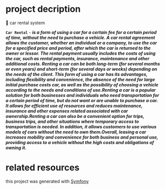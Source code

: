 # project decription

:car: car rental system

**`Car Rental`** - ***is a form of using a car for a certain fee for a certain period of time, without the need to purchase a vehicle. A car rental agreement allows the customer, whether an individual or a company, to use the car for a specified price and period, after which the car is returned to the owner or lessor. The rental payment usually includes the costs of using the car, such as rental payments, insurance, maintenance and other additional costs. Renting a car can be both long-term (for several months or even years) and short-term (for several days or weeks) depending on the needs of the client. This form of using a car has its advantages, including flexibility and convenience, the absence of the need for large initial purchase costs car, as well as the possibility of choosing a vehicle according to the needs and conditions of use.Renting a car is a popular solution for both businesses and individuals who need transportation for a certain period of time, but do not want or are unable to purchase a car. It allows for efficient use of resources and reduces maintenance, insurance and other expenses related associated with car ownership.Renting a car can also be a convenient option for trips, business trips, and other situations where temporary access to transportation is needed. In addition, it allows customers to use various models of cars without the need to own them.Overall, leasing a car increases mobility and convenience for both business and personal use, providing access to a vehicle without the high costs and obligations of owning it.***
# related resources

this project was generated with [Symfony](https://symfony.com/)
